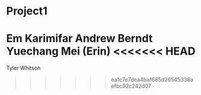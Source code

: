 # Project1
Em Karimifar
Andrew Berndt
Yuechang Mei (Erin)
<<<<<<< HEAD
=======
Tyler Whitson
>>>>>>> ea1c7e7dea4baf685d26545338aefbc92c242d07
